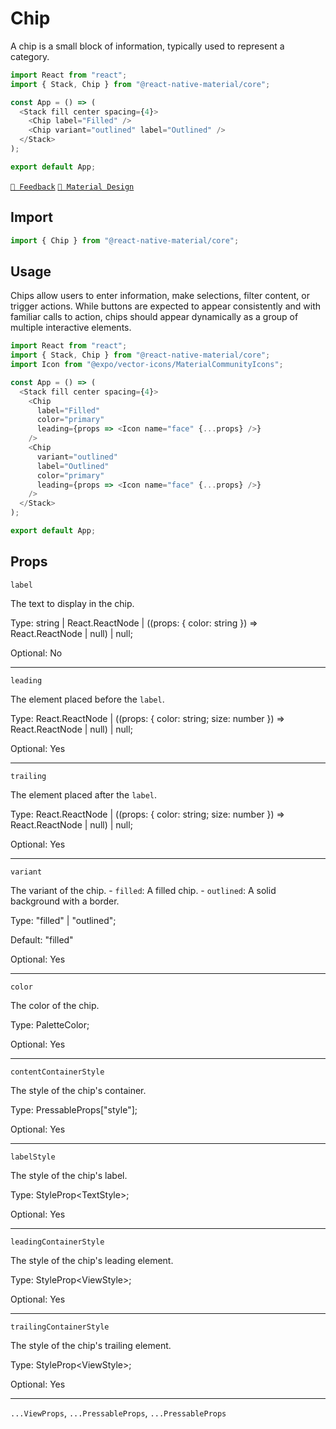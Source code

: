 # Chip

A chip is a small block of information, typically used to represent a category.

```js with-preview
import React from "react";
import { Stack, Chip } from "@react-native-material/core";

const App = () => (
  <Stack fill center spacing={4}>
    <Chip label="Filled" />
    <Chip variant="outlined" label="Outlined" />
  </Stack>
);

export default App;
```

[`💬 Feedback`](https://github.com/yamankatby/react-native-material/labels/component%3A%20Chip)
[`🎨 Material Design`](https://material.io/components/chips)

## Import

```js
import { Chip } from "@react-native-material/core";
```

## Usage

Chips allow users to enter information, make selections, filter content, or trigger actions. While buttons are expected
to appear consistently and with familiar calls to action, chips should appear dynamically as a group of multiple
interactive elements.

```js with-preview
import React from "react";
import { Stack, Chip } from "@react-native-material/core";
import Icon from "@expo/vector-icons/MaterialCommunityIcons";

const App = () => (
  <Stack fill center spacing={4}>
    <Chip
      label="Filled"
      color="primary"
      leading={props => <Icon name="face" {...props} />}
    />
    <Chip
      variant="outlined"
      label="Outlined"
      color="primary"
      leading={props => <Icon name="face" {...props} />}
    />
  </Stack>
);

export default App;
```

## Props

`label`

The text to display in the chip.

Type: string | React.ReactNode | ((props: { color: string }) =\> React.ReactNode | null) | null;

Optional: No

---

`leading`

The element placed before the `label`.

Type: React.ReactNode | ((props: { color: string; size: number }) =\> React.ReactNode | null) | null;

Optional: Yes

---

`trailing`

The element placed after the `label`.

Type: React.ReactNode | ((props: { color: string; size: number }) =\> React.ReactNode | null) | null;

Optional: Yes

---

`variant`

The variant of the chip. - `filled`: A filled chip. - `outlined`: A solid background with a border.

Type: "filled" | "outlined";

Default: "filled"

Optional: Yes

---

`color`

The color of the chip.

Type: PaletteColor;

Optional: Yes

---

`contentContainerStyle`

The style of the chip's container.

Type: PressableProps["style"];

Optional: Yes

---

`labelStyle`

The style of the chip's label.

Type: StyleProp<TextStyle\>;

Optional: Yes

---

`leadingContainerStyle`

The style of the chip's leading element.

Type: StyleProp<ViewStyle\>;

Optional: Yes

---

`trailingContainerStyle`

The style of the chip's trailing element.

Type: StyleProp<ViewStyle\>;

Optional: Yes

---

`...ViewProps`, `...PressableProps`, `...PressableProps`
